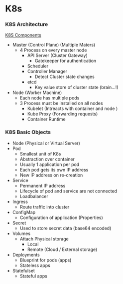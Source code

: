 # K8s 

### K8S Architecture 

[K8S Components](https://kubernetes.io/docs/concepts/overview/components/)
* Master (Control Plane) (Multiple Maters)
  * 4 Process on every master node 
    * API Server (Cluster Gateway)
      * Gatekeeper for authentication 
    * Scheduler
    * Controller Manager 
      * Detect Cluster state changes 
    * etcd 
      * Key value store of cluster state (brain...!)
* Node (Worker Machine)
  * Each node has multiple pods 
  * 3 Process must be installed on all nodes 
    * Kubelet (Intreacts with container and node )
    * Kube Proxy (Forwarding requests)
    * Container Runtime 

### K8S Basic Objects  
 * Node (Physical or Virtual Server)
 * Pod 
   * Smallest unit of K8s 
   * Abstraction over container 
   * Usually 1 application per pod 
   * Each pod gets its own IP address 
   * New IP address on re-creation 
 * Service 
   * Permanent IP address 
   * Lifecycle of pod and service are not connected 
   * Loadbalancer 
 * Ingress 
   * Route traffic into cluster 
 * ConfigMap
   * Configuration of application (Properties)
 * Secret
   * Used to store secret data (base64 encoded) 
 * Volumes 
   * Attach Physical storage 
     * Local 
     * Remote (Cloud / External storage)
 * Deployments 
   * Blueprint for pods (apps)
   * Stateless apps 
 * Statefulset 
   * Stateful apps 


 


    

